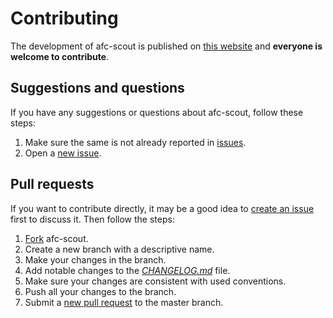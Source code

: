 # Contributing

The development of afc-scout is published on [this website](https://github.com/dominiksalvet/template) and **everyone is welcome to contribute**.

## Suggestions and questions

If you have any suggestions or questions about afc-scout, follow these steps:

1. Make sure the same is not already reported in [issues](https://github.com/dominiksalvet/template/issues).
2. Open a [new issue](https://github.com/dominiksalvet/template/issues/new/choose).

## Pull requests

If you want to contribute directly, it may be a good idea to [create an issue](https://github.com/dominiksalvet/template/issues/new/choose) first to discuss it. Then follow the steps:

1. [Fork](https://github.com/dominiksalvet/template/fork) afc-scout.
2. Create a new branch with a descriptive name.
3. Make your changes in the branch.
4. Add notable changes to the [*CHANGELOG.md*](CHANGELOG.md) file.
5. Make sure your changes are consistent with used conventions.
6. Push all your changes to the branch.
7. Submit a [new pull request](https://github.com/dominiksalvet/template/pulls) to the master branch.
